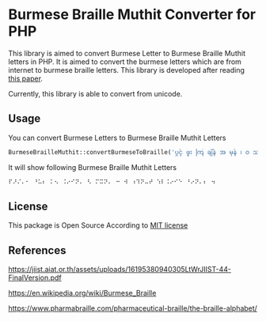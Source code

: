 # Burmese Braille Muthit Converter for PHP
<p>This library is aimed to convert Burmese Letter to Burmese Braille Muthit letters in PHP. It is aimed to convert the burmese letters which are from internet to burmese braille letters. This library is developed after reading <a href="https://jiist.aiat.or.th/assets/uploads/16195380940305LtWrJIIST-44-FinalVersion.pdf">this paper</a>.</p>
<p>Currently, this library is able to convert from unicode.</p>

## Usage
<p>You can convert Burmese Letters to Burmese Braille Muthit Letters</p>

```php
BurmeseBrailleMuthit::convertBurmeseToBraille('ပွင့် ဖူး ကြ ချိန် အ မှန် ၊ ဝ ဿန္တ လေ ချို ဖျန်း ။');
```
<p>It will show following Burmese Braille Muthit Letters</p>

```php
⠏⠜⠌⠄⠂ ⠘⠥⠆ ⠅⠢ ⠨⠔⠊⠝⠄ ⠣ ⠍⠭⠝⠄ ⠒ ⠺ ⠰⠹⠝⠤⠞ ⠱⠇⠨⠔⠊⠑ ⠘⠔⠝⠄⠆ ⠲
```

## License

This package is Open Source According to [MIT license](LICENSE.md)

## References

https://jiist.aiat.or.th/assets/uploads/16195380940305LtWrJIIST-44-FinalVersion.pdf

https://en.wikipedia.org/wiki/Burmese_Braille

https://www.pharmabraille.com/pharmaceutical-braille/the-braille-alphabet/
